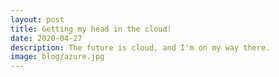 ```yaml
---
layout: post
title: Getting my head in the cloud!
date: 2020-04-27
description: The future is cloud, and I'm on my way there. 
image: blog/azure.jpg
---
```



